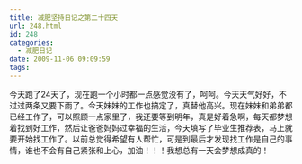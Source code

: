 ```yaml
---
title: 减肥坚持日记之第二十四天
url: 248.html
id: 248
categories:
  - 减肥日记
date: 2009-11-06 09:09:59
tags:
---
```


今天跑了24天了，现在跑一个小时都一点感觉没有了，呵呵。今天天气好好，不过过两条又要下雨了。今天妹妹的工作也搞定了，真替他高兴。现在妹妹和弟弟都已经工作了，可以照顾一点家里了，我还要等到明年，真是好着急啊，每天都梦想着找到好工作，然后让爸爸妈妈过幸福的生活，今天填写了毕业生推荐表，马上就要开始找工作了。以前总觉得希望有人帮忙，可是到最后才发现找工作是自己的事情，谁也不会有自己紧张和上心，加油！！！我想总有一天会梦想成真的！